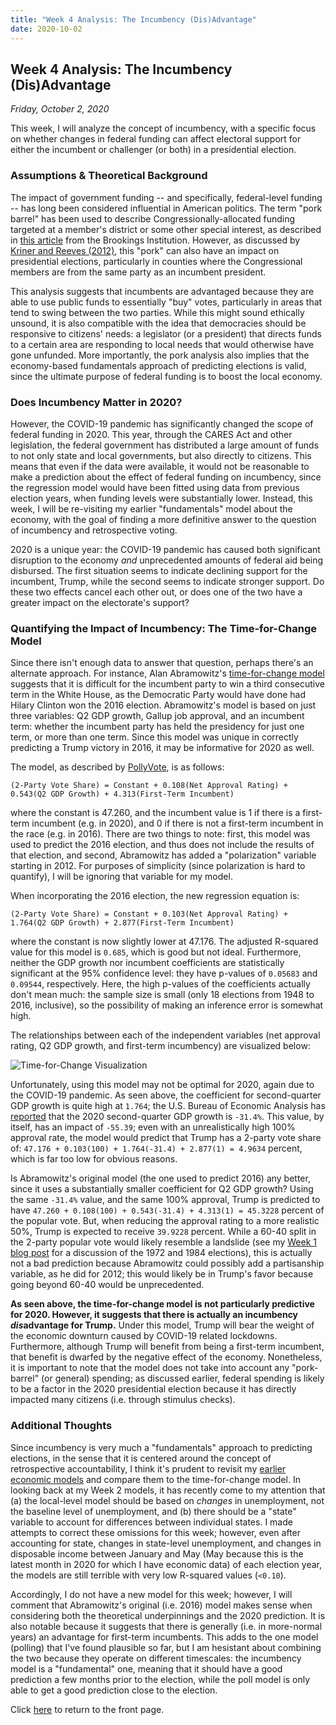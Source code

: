 ```yaml
---
title: "Week 4 Analysis: The Incumbency (Dis)Advantage"
date: 2020-10-02
---
```


## Week 4 Analysis: The Incumbency (Dis)Advantage
*Friday, October 2, 2020*

This week, I will analyze the concept of incumbency, with a specific focus on whether changes in federal funding can affect electoral support for either the incumbent or challenger (or both) in a presidential election.

### Assumptions & Theoretical Background
The impact of government funding -- and specifically, federal-level funding -- has long been considered influential in American politics. The term "pork barrel" has been used to describe Congressionally-allocated funding targeted at a member's district or some other special interest, as described in [this article](https://www.brookings.edu/articles/the-new-pork-barrel-whats-wrong-with-regulation-today-and-what-reformers-need-to-do-to-get-it-right/) from the Brookings Institution. However, as discussed by [Kriner and Reeves (2012)](https://www.cambridge.org/core/journals/american-political-science-review/article/influence-of-federal-spending-on-presidential-elections/D7E15E901EA52BF92E5986626766224F), this "pork" can also have an impact on presidential elections, particularly in counties where the Congressional members are from the same party as an incumbent president. 

This analysis suggests that incumbents are advantaged because they are able to use public funds to essentially "buy" votes, particularly in areas that tend to swing between the two parties. While this might sound ethically unsound, it is also compatible with the idea that democracies should be responsive to citizens' needs: a legislator (or a president) that directs funds to a certain area are responding to local needs that would otherwise have gone unfunded. More importantly, the pork analysis also implies that the economy-based fundamentals approach of predicting elections is valid, since the ultimate purpose of federal funding is to boost the local economy.

### Does Incumbency Matter in 2020?
However, the COVID-19 pandemic has significantly changed the scope of federal funding in 2020. This year, through the CARES Act and other legislation, the federal government has distributed a large amount of funds to not only state and local governments, but also directly to citizens. This means that even if the data were available, it would not be reasonable to make a prediction about the effect of federal funding on incumbency, since the regression model would have been fitted using data from previous election years, when funding levels were substantially lower. Instead, this week, I will be re-visiting my earlier "fundamentals" model about the economy, with the goal of finding a more definitive answer to the question of incumbency and retrospective voting. 

2020 is a unique year: the COVID-19 pandemic has caused both significant disruption to the economy *and* unprecedented amounts of federal aid being disbursed. The first situation seems to indicate declining support for the incumbent, Trump, while the second seems to indicate stronger support. Do these two effects cancel each other out, or does one of the two have a greater impact on the electorate's support?

### Quantifying the Impact of Incumbency: The Time-for-Change Model

Since there isn't enough data to answer that question, perhaps there's an alternate approach. For instance, Alan Abramowitz's [time-for-change model](https://www.cambridge.org/core/journals/ps-political-science-and-politics/article/will-time-for-change-mean-time-for-trump/6DC38DD5F6346385A7C72C15EA08CA09) suggests that it is difficult for the incumbent party to win a third consecutive term in the White House, as the Democratic Party would have done had Hilary Clinton won the 2016 election. Abramowitz's model is based on just three variables: Q2 GDP growth, Gallup job approval, and an incumbent term: whether the incumbent party has held the presidency for just one term, or more than one term. Since this model was unique in correctly predicting a Trump victory in 2016, it may be informative for 2020 as well.

The model, as described by [PollyVote](https://pollyvote.com/en/components/models/retrospective/fundamentals-plus-models/time-for-change-model/), is as follows:

``(2-Party Vote Share) = Constant + 0.108(Net Approval Rating) + 0.543(Q2 GDP Growth) + 4.313(First-Term Incumbent)``

where the constant is 47.260, and the incumbent value is 1 if there is a first-term incumbent (e.g. in 2020), and 0 if there is not a first-term incumbent in the race (e.g. in 2016). There are two things to note: first, this model was used to predict the 2016 election, and thus does not include the results of that election, and second, Abramowitz has added a "polarization" variable starting in 2012. For purposes of simplicity (since polarization is hard to quantify), I will be ignoring that variable for my model.

When incorporating the 2016 election, the new regression equation is:

``(2-Party Vote Share) = Constant + 0.103(Net Approval Rating) + 1.764(Q2 GDP Growth) + 2.877(First-Term Incumbent)``

where the constant is now slightly lower at 47.176. The adjusted R-squared value for this model is `0.685`, which is good but not ideal. Furthermore, neither the GDP growth nor incumbent coefficients are statistically significant at the 95% confidence level: they have p-values of `0.05683` and `0.09544`, respectively. Here, the high p-values of the coefficients actually don't mean much: the sample size is small (only 18 elections from 1948 to 2016, inclusive), so the possibility of making an inference error is somewhat high. 

The relationships between each of the independent variables (net approval rating, Q2 GDP growth, and first-term incumbency) are visualized below:

![Time-for-Change Visualization](https://yanxifang.github.io/Gov-1347/images/timeforchange.png)

Unfortunately, using this model may not be optimal for 2020, again due to the COVID-19 pandemic. As seen above, the coefficient for second-quarter GDP growth is quite high at `1.764`; the U.S. Bureau of Economic Analysis has [reported](https://www.bea.gov/news/2020/gross-domestic-product-state-2nd-quarter-2020) that the 2020 second-quarter GDP growth is `-31.4%`. This value, by itself, has an impact of `-55.39`; even with an unrealistically high 100% approval rate, the model would predict that Trump has a 2-party vote share of: `47.176 + 0.103(100) + 1.764(-31.4) + 2.877(1) = 4.9634` percent, which is far too low for obvious reasons.

Is Abramowitz's original model (the one used to predict 2016) any better, since it uses a substantially smaller coefficient for Q2 GDP growth? Using the same `-31.4%` value, and the same 100% approval, Trump is predicted to have `47.260 + 0.108(100) + 0.543(-31.4) + 4.313(1) = 45.3228` percent of the popular vote. But, when reducing the approval rating to a more realistic 50%, Trump is expected to receive `39.9228` percent. While a 60-40 split in the 2-party popular vote would likely resemble a landslide (see my [Week 1 blog post](https://yanxifang.github.io/Gov-1347/2020/09/11/Week-One-Predictions.html) for a discussion of the 1972 and 1984 elections), this is actually not a bad prediction because Abramowitz could possibly add a partisanship variable, as he did for 2012; this would likely be in Trump's favor because going beyond 60-40 would be unprecedented.

**As seen above, the time-for-change model is not particularly predictive for 2020. However, it suggests that there is actually an incumbency *dis*advantage for Trump.** Under this model, Trump will bear the weight of the economic downturn caused by COVID-19 related lockdowns. Furthermore, although Trump will benefit from being a first-term incumbent, that benefit is dwarfed by the negative effect of the economy. Nonetheless, it is important to note that the model does not take into account any "pork-barrel" (or general) spending; as discussed earlier, federal spending is likely to be a factor in the 2020 presidential election because it has directly impacted many citizens (i.e. through stimulus checks).

### Additional Thoughts
Since incumbency is very much a "fundamentals" approach to predicting elections, in the sense that it is centered around the concept of retrospective accountability, I think it's prudent to revisit my [earlier economic models](https://yanxifang.github.io/Gov-1347/2020/09/18/Week-Two-Predictions.html) and compare them to the time-for-change model. In looking back at my Week 2 models, it has recently come to my attention that (a) the local-level model should be based on *changes* in unemployment, not the baseline level of unemployment, and (b) there should be a "state" variable to account for differences between individual states. I made attempts to correct these omissions for this week; however, even after accounting for state, changes in state-level unemployment, and changes in disposable income between January and May (May because this is the latest month in 2020 for which I have economic data) of each election year, the models are still terrible with very low R-squared values (`<0.10`). 

Accordingly, I do not have a new model for this week; however, I will comment that Abramowitz's original (i.e. 2016) model makes sense when considering both the theoretical underpinnings and the 2020 prediction. It is also notable because it suggests that there is generally (i.e. in more-normal years) an advantage for first-term incumbents. This adds to the one model (polling) that I've found plausible so far, but I am hesistant about combining the two because they operate on different timescales: the incumbency model is a "fundamental" one, meaning that it should have a good prediction a few months prior to the election, while the poll model is only able to get a good prediction close to the election. 

Click [here](https://yanxifang.github.io/Gov-1347) to return to the front page.
